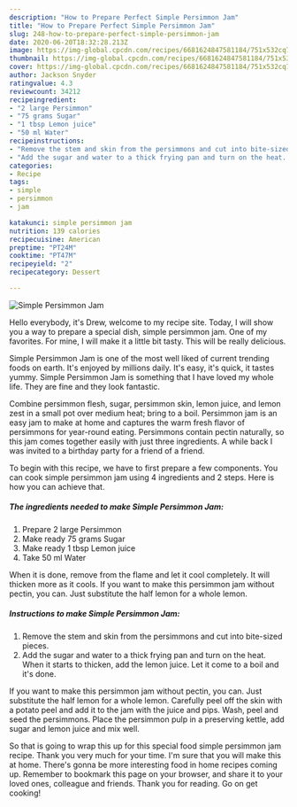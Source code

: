 ```yaml
---
description: "How to Prepare Perfect Simple Persimmon Jam"
title: "How to Prepare Perfect Simple Persimmon Jam"
slug: 248-how-to-prepare-perfect-simple-persimmon-jam
date: 2020-06-20T18:32:28.213Z
image: https://img-global.cpcdn.com/recipes/6681624847581184/751x532cq70/simple-persimmon-jam-recipe-main-photo.jpg
thumbnail: https://img-global.cpcdn.com/recipes/6681624847581184/751x532cq70/simple-persimmon-jam-recipe-main-photo.jpg
cover: https://img-global.cpcdn.com/recipes/6681624847581184/751x532cq70/simple-persimmon-jam-recipe-main-photo.jpg
author: Jackson Snyder
ratingvalue: 4.3
reviewcount: 34212
recipeingredient:
- "2 large Persimmon"
- "75 grams Sugar"
- "1 tbsp Lemon juice"
- "50 ml Water"
recipeinstructions:
- "Remove the stem and skin from the persimmons and cut into bite-sized pieces."
- "Add the sugar and water to a thick frying pan and turn on the heat. When it starts to thicken, add the lemon juice. Let it come to a boil and it&#39;s done."
categories:
- Recipe
tags:
- simple
- persimmon
- jam

katakunci: simple persimmon jam 
nutrition: 139 calories
recipecuisine: American
preptime: "PT24M"
cooktime: "PT47M"
recipeyield: "2"
recipecategory: Dessert

---
```



![Simple Persimmon Jam](https://img-global.cpcdn.com/recipes/6681624847581184/751x532cq70/simple-persimmon-jam-recipe-main-photo.jpg)

Hello everybody, it's Drew, welcome to my recipe site. Today, I will show you a way to prepare a special dish, simple persimmon jam. One of my favorites. For mine, I will make it a little bit tasty. This will be really delicious.

Simple Persimmon Jam is one of the most well liked of current trending foods on earth. It's enjoyed by millions daily. It's easy, it's quick, it tastes yummy. Simple Persimmon Jam is something that I have loved my whole life. They are fine and they look fantastic.

Combine persimmon flesh, sugar, persimmon skin, lemon juice, and lemon zest in a small pot over medium heat; bring to a boil. Persimmon jam is an easy jam to make at home and captures the warm fresh flavor of persimmons for year-round eating. Persimmons contain pectin naturally, so this jam comes together easily with just three ingredients. A while back I was invited to a birthday party for a friend of a friend.


To begin with this recipe, we have to first prepare a few components. You can cook simple persimmon jam using 4 ingredients and 2 steps. Here is how you can achieve that.

<!--inarticleads1-->

##### The ingredients needed to make Simple Persimmon Jam:

1. Prepare 2 large Persimmon
1. Make ready 75 grams Sugar
1. Make ready 1 tbsp Lemon juice
1. Take 50 ml Water


When it is done, remove from the flame and let it cool completely. It will thicken more as it cools. If you want to make this persimmon jam without pectin, you can. Just substitute the half lemon for a whole lemon. 

<!--inarticleads2-->

##### Instructions to make Simple Persimmon Jam:

1. Remove the stem and skin from the persimmons and cut into bite-sized pieces.
1. Add the sugar and water to a thick frying pan and turn on the heat. When it starts to thicken, add the lemon juice. Let it come to a boil and it&#39;s done.


If you want to make this persimmon jam without pectin, you can. Just substitute the half lemon for a whole lemon. Carefully peel off the skin with a potato peel and add it to the jam with the juice and pips. Wash, peel and seed the persimmons. Place the persimmon pulp in a preserving kettle, add sugar and lemon juice and mix well. 

So that is going to wrap this up for this special food simple persimmon jam recipe. Thank you very much for your time. I'm sure that you will make this at home. There's gonna be more interesting food in home recipes coming up. Remember to bookmark this page on your browser, and share it to your loved ones, colleague and friends. Thank you for reading. Go on get cooking!
